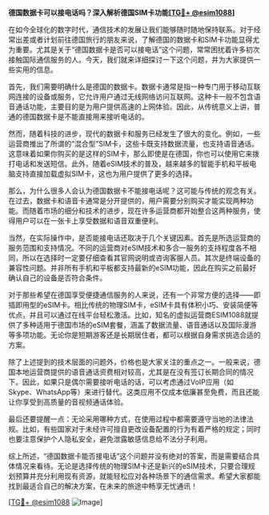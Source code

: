 **德国数据卡可以接电话吗？深入解析德国SIM卡功能[[TG💪+ @esim1088](https://t.me/s/esim1088)]**

在如今全球化的数字时代，通信技术的发展让我们能够随时随地保持联系。对于经常出差或者计划前往德国旅行的朋友来说，了解德国的数据卡和SIM卡功能显得尤为重要。尤其是关于“德国数据卡是否可以接电话”这个问题，常常困扰着许多初次接触国际通信服务的人。今天，我们就来详细探讨一下这个问题，并为大家提供一些实用的信息。

首先，我们需要明确什么是德国的数据卡。数据卡通常是指一种专门用于移动互联网连接的设备或服务，它允许用户通过无线网络访问互联网。这种卡一般不包含语音通话功能，主要目的是为用户提供高速的上网体验。因此，从传统意义上讲，普通的德国数据卡是不能直接用来接听电话的。

然而，随着科技的进步，现代的数据卡和服务已经发生了很大的变化。例如，一些运营商推出了所谓的“混合型”SIM卡，这些卡既支持数据流量，也支持语音通话。这意味着如果你购买的是这样的SIM卡，那么即使是在德国，你也可以使用它来拨打电话和发送短信。此外，随着eSIM技术的普及，越来越多的智能手机和平板电脑支持直接加载虚拟SIM卡，这也为用户提供了更多的选择。

那么，为什么很多人会认为德国数据卡不能接电话呢？这可能与传统的观念有关。在过去，数据卡和语音卡通常是分开提供的，用户需要分别购买才能实现两种功能。而随着市场的细分和技术的进步，现在许多运营商都开始整合这两种服务，使得用户可以在一张卡上享受数据和语音双重便利。

当然，在实际操作中，是否能接电话还取决于几个关键因素。首先是所选运营商的服务范围和支持情况。不同的运营商对eSIM技术和多合一服务的支持程度各不相同，所以在选择时一定要仔细查看其官网说明或咨询客服人员。其次是终端设备的兼容性问题。并非所有手机和平板都支持最新的eSIM功能，因此在购买之前最好确认自己的设备是否符合条件。

对于那些希望在德国享受便捷通信服务的人来说，还有一个非常方便的选择——即插即用型的eSIM卡。相比传统的物理SIM卡，eSIM卡具有体积小巧、安装简便等优点，并且可以通过在线平台轻松激活。比如，知名的虚拟运营商ESIM1088就提供了多种适用于德国市场的eSIM套餐，涵盖了数据流量、语音通话以及国际漫游等多项功能。无论你是短期游客还是长期居住者，都可以根据自身需求挑选合适的方案。

除了上述提到的技术层面的问题外，价格也是大家关注的重点之一。一般来说，德国本地运营商提供的语音通话资费相对较高，尤其是在没有签订长期合同的情况下。因此，如果只是偶尔需要接听电话的话，可以考虑通过VoIP应用（如Skype、WhatsApp等）来进行替代。这类应用不仅成本低廉甚至免费，而且还能让你享受到高质量的音视频通话体验。

最后还要提醒一点：无论采用哪种方式，在使用过程中都需要遵守当地的法律法规。比如，有些国家对于未经许可擅自更改设备配置的行为有着严格的规定；同时也要注意保护个人隐私安全，避免泄露敏感信息给不法分子利用。

综上所述，“德国数据卡能否接电话”这个问题并没有绝对的答案，而是需要结合具体情况来看待。无论是选择传统的物理SIM卡还是新兴的eSIM技术，只要合理规划预算并充分利用现有资源，就能轻松应对各种场景下的通信需求。希望大家都能找到最适合自己的解决方案，在未来的旅途中畅享无忧通讯！

[[TG💪+ @esim1088](https://t.me/s/esim1088) ![Image](https://i.postimg.cc/4NQfJmqS/Snipaste-2025-05-13-00-14-12.png)]